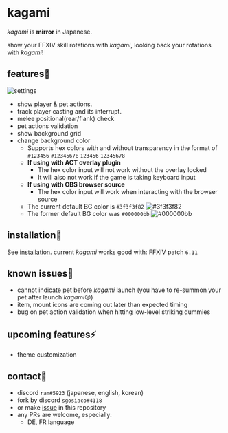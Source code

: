 # kagami

*kagami* is **mirror** in Japanese.

show your FFXIV skill rotations with *kagami*, looking back your rotations with *kagami*!

## features🚀

![settings](settings.png)

- show player & pet actions.
- track player casting and its interrupt.
- melee positional(rear/flank) check
- pet actions validation
- show background grid
- change background color
  - Supports hex colors with and without transparency in the format of `#123456` `#12345678` `123456` `12345678`
  - **If using with ACT overlay plugin**
    - The hex color input will not work without the overlay locked
    - It will also not work if the game is taking keyboard input
  - **If using with OBS browser source**
    - The hex color input will work when interacting with the browser source
  - The current default BG color is `#3f3f3f82` ![#3f3f3f82](https://via.placeholder.com/15/3f3f3f82/000000?text=+) 
  - The former default BG color was `#000000bb` ![#000000bb](https://via.placeholder.com/15/000000bb/000000?text=+)

## installation🔨

See [installation](https://github.com/sgosiaco/kagami/blob/master/installation.md).
current *kagami* works good with: FFXIV patch `6.11`

## known issues🚧

- cannot indicate pet before *kagami* launch
  (you have to re-summon your pet after launch *kagami*😥)
- item, mount icons are coming out later than expected timing
- bug on pet action validation when hitting low-level striking dummies

## upcoming features⚡

- theme customization

## contact💬

- discord `ram#5923` (japanese, english, korean)
- fork by discord `sgosiaco#4118`
- or make [issue](https://github.com/sgosiaco/kagami/issues) in this repository
- any PRs are welcome, especially:
  - DE, FR language

